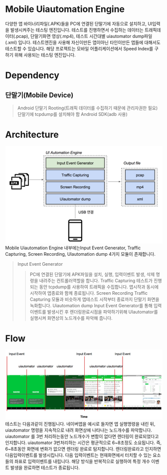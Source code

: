 # Mobile Uiautomation Engine
다양한 앱 바이너리파일(.APK)들을 PC에 연결된 단말기에 자동으로 설치하고, UI입력을 발생시켜주는 테스팅 엔진입니다.
테스트를 진행하면서 수집하는 데이터는 트래픽데이터(.pcap), 단말기화면 영상(.mp4), 테스트 시간대별 uiautomator dump파일(.xml) 입니다.
테스트엔진을 사용해 자신이만든 앱이아닌 타인이만든 앱들에 대해서도 테스트할 수 있습니다.
해당 프로젝트는 모바일 어플리케이션에서 Speed Index를 구하기 위해 사용되는 테스팅 엔진입니다.

# Dependency
## 단말기(Mobile Device)
> Android 단말기
> Rooting(트래픽 데이터를 수집하기 때문에 관리자권한 필요)
> 단말기에 tcpdump를 설치해야 함
> Android SDK(adb 사용)

# Architecture
![Architecture](Architecture.png)
Mobile Uiautomation Engine 내부에는Input Event Generator, Traffic Capturing, Screen Recording, UIautomation dump  4가지 모듈이 존재합니다.
> Input Event Generator
>> PC에 연결된 단말기에 APK파일을 설치, 실행, 입력이벤트 발생, 삭제 명령을 내려주는 컨트롤러역할을 합니다.
> Traffic Capturing
>> 테스트가 진행되는 동안 tcpdump를 사용하여 트래픽을 수집합니다. 앱시작과 동시에 시작하여 앱종료와 함께 종료됩니다.
> Screen Recording
>> Traffic Capturing 모듈과 비슷하게 앱테스트 시작부터 종료까지 단말기 화면을 녹화합니다.
> Uiautomation dump
>> Input Event Generator를 통해 입력이벤트를 발생시킨 후 렌더링완료시점을 파악하기위해 UIautomator를 실행시켜 화면상의 노드개수를 파악해 줍니다.

# Flow
![Flow](Flow.png)
테스트는 다음과같이 진행됩니다.
네이버앱을 예시로 들자면 앱 실행명령을 내린 뒤, uiautomator 명령을 지속적으로 내려 화면상에 나타나는 노드개수를 파악합니다. uiautomator 를 3번 처리하는동안 노드개수가 변함이 없다면 렌더링이 완료되었다고 인지합니다. uiautomator 3번처리하는 시간은 평균적으로 6~8초정도 소요됩니다. 즉, 6~8초동안 화면에 변화가 없으면 렌더링 완료로 탐지합니다. 렌더링완료라고 인지하면 다음입력이벤트를 발생시킵니다. 다음 입력이벤트는 현재화면에서 터치할 수 있는 요소들의 좌표로 입력이벤트를 내립니다. 해당 방식을 반복적으로 실행하여 특정 개수 이벤트 발생을 완료하면 테스트가 종료됩니다.

